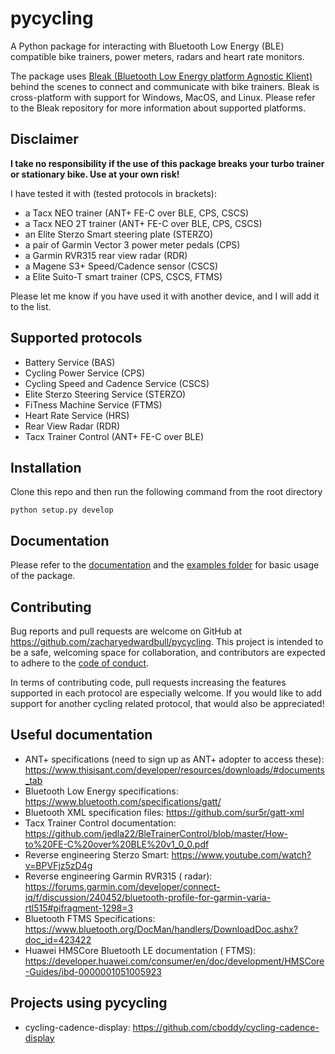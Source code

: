 # pycycling

A Python package for interacting with Bluetooth Low Energy (BLE) compatible bike trainers, power meters, radars and
heart rate monitors.

The package uses [Bleak (Bluetooth Low Energy platform Agnostic Klient)](https://github.com/hbldh/bleak)
behind the scenes to connect and communicate with bike trainers. Bleak is cross-platform with support for Windows,
MacOS, and Linux. Please refer to the Bleak repository for more information about supported platforms.

## Disclaimer

__I take no responsibility if the use of this package breaks your turbo trainer or stationary bike. Use at your own
risk!__

I have tested it with (tested protocols in brackets):

- a Tacx NEO trainer (ANT+ FE-C over BLE, CPS, CSCS)
- a Tacx NEO 2T trainer (ANT+ FE-C over BLE, CPS, CSCS)
- an Elite Sterzo Smart steering plate (STERZO)
- a pair of Garmin Vector 3 power meter pedals (CPS)
- a Garmin RVR315 rear view radar (RDR)
- a Magene S3+ Speed/Cadence sensor (CSCS)
- a Elite Suito-T smart trainer (CPS, CSCS, FTMS)

Please let me know if you have used it with another device, and I will add it to the list.

## Supported protocols

* Battery Service (BAS)
* Cycling Power Service (CPS)
* Cycling Speed and Cadence Service (CSCS)
* Elite Sterzo Steering Service (STERZO)
* FiTness Machine Service (FTMS)
* Heart Rate Service (HRS)
* Rear View Radar (RDR)
* Tacx Trainer Control (ANT+ FE-C over BLE)

## Installation

Clone this repo and then run the following command from the root directory

```
python setup.py develop
```

## Documentation

Please refer to the [documentation](https://zacharybull.com/pycycling/) and
the [examples folder](https://github.com/zacharyedwardbull/pycycling/tree/master/examples) for basic usage of the
package.

## Contributing

Bug reports and pull requests are welcome on GitHub at https://github.com/zacharyedwardbull/pycycling. This project is
intended to be a safe, welcoming space for collaboration, and contributors are expected to adhere to
the [code of conduct](https://github.com/zacharyedwardbull/pycycling/blob/master/CODE_OF_CONDUCT.md).

In terms of contributing code, pull requests increasing the features supported in each protocol are especially welcome.
If you would like to add support for another cycling related protocol, that would also be appreciated!

## Useful documentation

* ANT+ specifications (need to sign up as ANT+ adopter to access
  these): https://www.thisisant.com/developer/resources/downloads/#documents_tab
* Bluetooth Low Energy specifications: https://www.bluetooth.com/specifications/gatt/
* Bluetooth XML specification files: https://github.com/sur5r/gatt-xml
* Tacx Trainer Control
  documentation: https://github.com/jedla22/BleTrainerControl/blob/master/How-to%20FE-C%20over%20BLE%20v1_0_0.pdf
* Reverse engineering Sterzo Smart: https://www.youtube.com/watch?v=BPVFjz5zD4g
* Reverse engineering Garmin RVR315 (
  radar): https://forums.garmin.com/developer/connect-iq/f/discussion/240452/bluetooth-profile-for-garmin-varia-rtl515#pifragment-1298=3
* Bluetooth FTMS Specifications: https://www.bluetooth.org/DocMan/handlers/DownloadDoc.ashx?doc_id=423422
* Huawei HMSCore Bluetooth LE documentation (
  FTMS): https://developer.huawei.com/consumer/en/doc/development/HMSCore-Guides/ibd-0000001051005923

## Projects using pycycling

* cycling-cadence-display: https://github.com/cboddy/cycling-cadence-display
